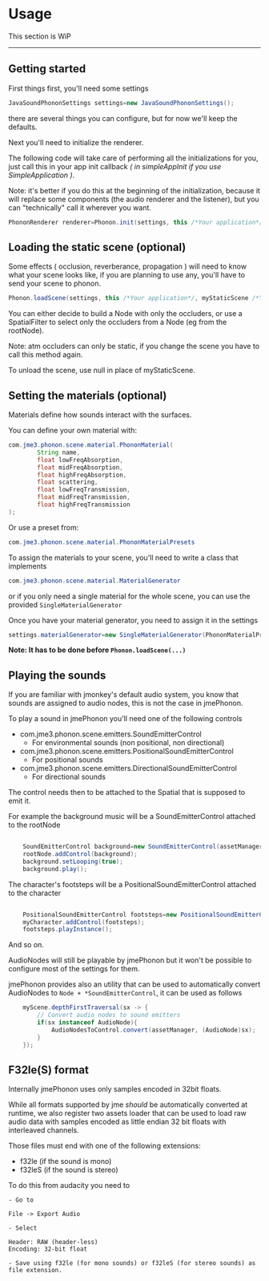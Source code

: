 # Usage

This section is WiP
_____


## Getting started

First things first, you'll need some settings

```java
JavaSoundPhononSettings settings=new JavaSoundPhononSettings();
```

there are several things you can configure, but for now we'll keep the defaults.


Next you'll need to initialize the renderer. 

The following code will take care of performing all the initializations for you, just call this in your app init callback *( in simpleAppInit if you use SimpleApplication )*.

Note: it's better if you do this at the beginning of the initialization, because it will replace some components (the audio renderer and the listener), but you can "technically" call it wherever you want. 

```java
PhononRenderer renderer=Phonon.init(settings, this /*Your application*/);
```

## Loading the static scene (optional)

Some effects ( occlusion, reverberance, propagation ) will need to know what your scene looks like, if you are planning to use any, you'll have to send your scene to phonon.

```java
Phonon.loadScene(settings, this /*Your application*/, myStaticScene /*Your Node*/,null /*null or a spatial filter*/);
```

You can either decide to build a Node with only the occluders, or use a SpatialFilter to select only the occluders from a Node (eg from the rootNode).

Note: atm occluders can only be static, if you change the scene you have to call this method again. 

To unload the scene, use null in place of myStaticScene.

## Setting the materials (optional)

Materials define how sounds interact with the surfaces.

You can define your own material with:

```java
com.jme3.phonon.scene.material.PhononMaterial(
        String name,
        float lowFreqAbsorption,
        float midFreqAbsorption,
        float highFreqAbsorption,
        float scattering,
        float lowFreqTransmission,
        float midFreqTransmission,
        float highFreqTransmission
);
```

Or use a preset from:

```java
com.jme3.phonon.scene.material.PhononMaterialPresets
```

To assign the materials to your scene, you'll need to write a class that implements 
```java
com.jme3.phonon.scene.material.MaterialGenerator
```
or if you only need a single material for the whole scene, you can use the provided `SingleMaterialGenerator`


Once you have your material generator, you need to assign it in the settings

```java
settings.materialGenerator=new SingleMaterialGenerator(PhononMaterialPresets.metal);
```





**Note: It has to be done before `Phonon.loadScene(...)`**


## Playing the sounds

If you are familiar with jmonkey's default audio system, you know that sounds are assigned to audio nodes, this is not the case in jmePhonon.

To play a sound in jmePhonon you'll need one of the following controls

- com.jme3.phonon.scene.emitters.SoundEmitterControl
   - For environmental sounds (non positional, non directional)
- com.jme3.phonon.scene.emitters.PositionalSoundEmitterControl
    - For positional sounds
- com.jme3.phonon.scene.emitters.DirectionalSoundEmitterControl
    - For directional sounds


The control needs then to be attached to the Spatial that is supposed to emit it.

For example the background music will be a SoundEmitterControl attached to the rootNode
```java

    SoundEmitterControl background=new SoundEmitterControl(assetManager,"Sounds/xyz.wav");
    rootNode.addControl(background);
    background.setLooping(true);
    background.play();

```

The character's footsteps will be a PositionalSoundEmitterControl attached to the character
```java

    PositionalSoundEmitterControl footsteps=new PositionalSoundEmitterControl(assetManager,"Sounds/xyz.wav");
    myCharacter.addControl(footsteps);
    footsteps.playInstance();
```

And so on.

AudioNodes will still be playable by jmePhonon but it won't be possible to configure most of the settings for them.

jmePhonon provides also an utility that can be used to automatically convert AudioNodes to `Node + *SoundEmitterControl`, it can be used as follows

```java
    myScene.depthFirstTraversal(sx -> {
        // Convert audio nodes to sound emitters
        if(sx instanceof AudioNode){
            AudioNodesToControl.convert(assetManager, (AudioNode)sx);
        }
    });
```


## F32le(S) format

Internally jmePhonon uses only samples encoded in 32bit floats.

While all formats supported by jme _should_ be automatically converted at runtime, we also register two assets loader that can be used to load raw audio data with samples encoded as little endian 32 bit floats with interleaved channels.

Those files must end with one of the following extensions:
 - f32le (if the sound is mono)
 - f32leS (if the sound is stereo)

To do this from audacity you need to

```
- Go to 

File -> Export Audio 

- Select 

Header: RAW (header-less)
Encoding: 32-bit float

- Save using f32le (for mono sounds) or f32leS (for stereo sounds) as file extension.
```


